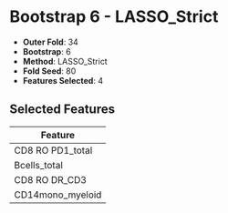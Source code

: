 # Bootstrap 6 - LASSO_Strict

- **Outer Fold**: 34
- **Bootstrap**: 6
- **Method**: LASSO_Strict
- **Fold Seed**: 80
- **Features Selected**: 4

## Selected Features

| Feature |
|---------|
| CD8 RO PD1_total |
| Bcells_total |
| CD8 RO DR_CD3 |
| CD14mono_myeloid |
